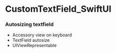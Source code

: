 # CustomTextField_SwiftUI

### Autosizing textfield
- Accessory view on keyboard
- TextField autosize
- UIViewRepresentable
